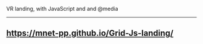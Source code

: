VR landing, with JavaScript and and @media

------------------------------------------
https://mnet-pp.github.io/Grid-Js-landing/
------------------------------------------
